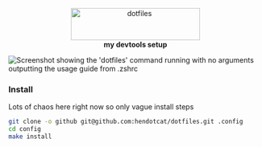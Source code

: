 <p align="center">
  <img
    alt="dotfiles"
    src="https://raw.githubusercontent.com/hendotcat/dotfiles/trunk/dotfiles.svg"
    height="64"
    width="256"
  />
  <br />
  <strong>
    my devtools setup
  </strong>
</p>

![Screenshot showing the 'dotfiles' command running with no arguments outputting
the usage guide from .zshrc](https://github.com/hendotcat/dotfiles/blob/trunk/screenshot.png?raw=true)

### Install

Lots of chaos here right now so only vague install steps

```bash
git clone -o github git@github.com:hendotcat/dotfiles.git .config
cd config
make install
```

